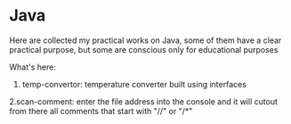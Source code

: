# Java
Here are collected my practical works on Java, some of them have a clear practical purpose,
but some are conscious only for educational purposes

What's here:
1. temp-convertor: 
temperature converter built using interfaces

2.scan-comment:
enter the file address into the console and it will cutout from
there all comments that start with "//" or "/*"
